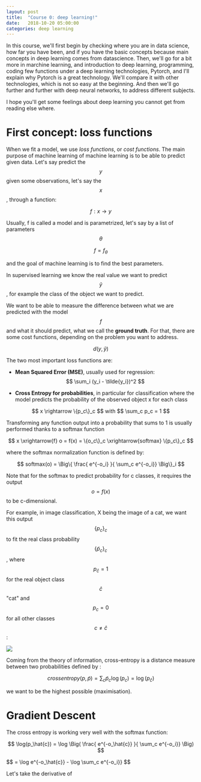 ```yaml
---
layout: post
title:  "Course 0: deep learning!"
date:   2018-10-20 05:00:00
categories: deep learning
---
```


In this course, we'll first begin by checking where you are in data science, how far you have been, and if you have the basic concepts because main concepts in deep learning comes from datascience. Then, we'll go for a bit more in marchine learning, and introduction to deep learning, programming, coding few functions under a deep learning technologies, Pytorch, and I'll explain why Pytorch is a great technology. We'll compare it with other technologies, which is not so easy at the beginning. And then we'll go further and further with deep neural networks, to address different subjects.

I hope you'll get some feelings about deep learning you cannot get from reading else where.

# First concept: loss functions

When we fit a model, we use *loss functions*, or *cost functions*. The main purpose of machine learning of machine learning is to be able to predict given data. Let's say predict the $$y$$ given some observations, let's say the $$x$$, through a function:

$$ f : x \rightarrow y $$

Usually, f is called a model and is parametrized, let's say by a list of parameters $$ \theta $$

$$ f = f_\theta $$

and the goal of machine learning is to find the best parameters.

In supervised learning we know the real value we want to predict $$\tilde{y}$$, for example the class of the object we want to predict.

We want to be able to measure the difference between what we are predicted with the model $$f$$ and what it should predict, what we call the **ground truth**. For that, there are some cost functions, depending on the problem you want to address.

$$d(y, \tilde{y}) $$

The two most important loss functions are:

- **Mean Squared Error (MSE)**, usually used for regression: $$ \sum_i (y_i - \tilde{y_i})^2 $$

- **Cross Entropy for probabilities**, in particular for classification where the model predicts the probability of the observed object x for each class

<center> $$ x \rightarrow \{p_c\}_c $$ with $$ \sum_c p_c = 1 $$ </center>

Transforming any function output into a probability that sums to 1 is usually performed thanks to a softmax function

$$ x \xrightarrow{f} o = f(x) = \{o_c\}_c \xrightarrow{softmax} \{p_c\}_c $$

where the softmax normalization function is defined by:

$$ softmax(o) = \Big\{ \frac{ e^{-o_i} }{ \sum_c e^{-o_i}}  \Big\}_i $$

Note that for the softmax to predict probability for c classes, it requires the output $$ o = f(x) $$ to be c-dimensional.

For example, in image classification, X being the image of a cat, we want this output $$\{p_c\}_c $$ to fit the real class probability $$\{\tilde{p}_c\}_c $$, where $$ p_\hat{c} = 1 $$ for the real object class $$ \hat{c} $$ "cat" and $$ p_c = 0$$ for all other classes $$ c \neq \hat{c} $$:

<img src="{{ site.url }}/img/deeplearningcourse/DL1.png">

Coming from the theory of information, cross-entropy is a distance measure between two probabilities defined by :

$$ crossentropy(p, \tilde{p}) = \sum_c \tilde{p}_c \log(p_c) = \log(p_\hat{c})$$

we want to be the highest possible (maximisation).


# Gradient Descent













The cross entropy is working very well with the softmax function:

$$ \log(p_\hat{c}) = \log \Big(  \frac{ e^{-o_\hat{c}} }{ \sum_c e^{-o_i}}  \Big) $$

$$ = \log e^{-o_\hat{c}} -  \log \sum_c e^{-o_i}}  $$

Let's take the derivative of

